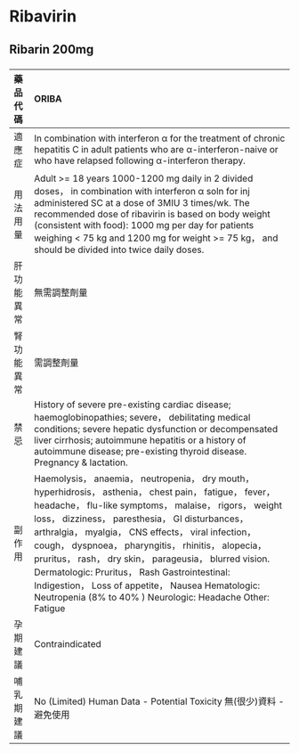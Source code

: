 # Ribavirin

## Ribarin 200mg

##### 

| 藥品代碼   | ORIBA                                                                                                                                                                                                                                                                                                                                                                                                                                                                                                                                                            |
|:-----------|:-----------------------------------------------------------------------------------------------------------------------------------------------------------------------------------------------------------------------------------------------------------------------------------------------------------------------------------------------------------------------------------------------------------------------------------------------------------------------------------------------------------------------------------------------------------------|
| 適應症     | In combination with interferon α for the treatment of chronic hepatitis C in adult patients who are α-interferon-naive or who have relapsed following α-interferon therapy.                                                                                                                                                                                                                                                                                                                                                                                      |
| 用法用量   | Adult >= 18 years 1000-1200 mg daily in 2 divided doses， in combination with interferon α soln for inj administered SC at a dose of 3MIU 3 times/wk. The recommended dose of ribavirin is based on body weight (consistent with food): 1000 mg per day for patients weighing < 75 kg and 1200 mg for weight >= 75 kg， and should be divided into twice daily doses.                                                                                                                                                                                            |
| 肝功能異常 | 無需調整劑量                                                                                                                                                                                                                                                                                                                                                                                                                                                                                                                                                     |
| 腎功能異常 | 需調整劑量                                                                                                                                                                                                                                                                                                                                                                                                                                                                                                                                                       |
| 禁忌       | History of severe pre-existing cardiac disease; haemoglobinopathies; severe， debilitating medical conditions; severe hepatic dysfunction or decompensated liver cirrhosis; autoimmune hepatitis or a history of autoimmune disease; pre-existing thyroid disease. Pregnancy & lactation.                                                                                                                                                                                                                                                                        |
| 副作用     | Haemolysis， anaemia， neutropenia， dry mouth， hyperhidrosis， asthenia， chest pain， fatigue， fever， headache， flu-like symptoms， malaise， rigors， weight loss， dizziness， paresthesia， GI disturbances， arthralgia， myalgia， CNS effects， viral infection， cough， dyspnoea， pharyngitis， rhinitis， alopecia， pruritus， rash， dry skin， parageusia， blurred vision. Dermatologic: Pruritus， Rash Gastrointestinal: Indigestion， Loss of appetite， Nausea Hematologic: Neutropenia (8% to 40% ) Neurologic: Headache Other: Fatigue |
| 孕期建議   | Contraindicated                                                                                                                                                                                                                                                                                                                                                                                                                                                                                                                                                  |
| 哺乳期建議 | No (Limited) Human Data - Potential Toxicity 無(很少)資料 - 避免使用                                                                                                                                                                                                                                                                                                                                                                                                                                                                                             |

